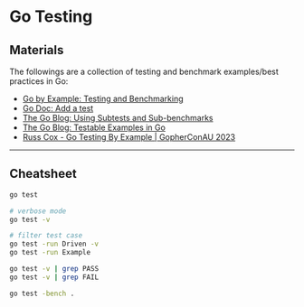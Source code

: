 # Go Testing

## Materials

The followings are a collection of testing and benchmark examples/best practices in Go:

- [Go by Example: Testing and Benchmarking](https://gobyexample.com/testing-and-benchmarking)
- [Go Doc: Add a test](https://go.dev/doc/tutorial/add-a-test)
- [The Go Blog: Using Subtests and Sub-benchmarks](https://go.dev/blog/subtests)
- [The Go Blog: Testable Examples in Go](https://go.dev/blog/examples)
- [Russ Cox - Go Testing By Example | GopherConAU 2023](https://www.youtube.com/watch?v=1-o-iJlL4ak)

---

## Cheatsheet

```bash
go test

# verbose mode
go test -v

# filter test case
go test -run Driven -v
go test -run Example

go test -v | grep PASS
go test -v | grep FAIL

go test -bench .
```
